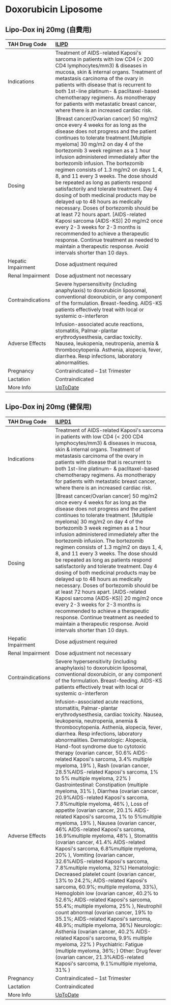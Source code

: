 # Doxorubicin Liposome

## Lipo-Dox inj 20mg (自費用)

| TAH Drug Code      | [ILIPD](https://www.tahsda.org.tw/drugs/hissearch.php?drug_code=ILIPD)                                                                                                                                                                                                                                                                                                                                                                                                                                                                                                                                                                                                                                                                                                                                                                                                                           |
|:-------------------|:-------------------------------------------------------------------------------------------------------------------------------------------------------------------------------------------------------------------------------------------------------------------------------------------------------------------------------------------------------------------------------------------------------------------------------------------------------------------------------------------------------------------------------------------------------------------------------------------------------------------------------------------------------------------------------------------------------------------------------------------------------------------------------------------------------------------------------------------------------------------------------------------------|
| Indications        | Treatment of AIDS-related Kaposi's sarcoma in patients with low CD4 (< 200 CD4 lymphocytes/mm3) & diseases in mucosa, skin & internal organs. Treatment of metastasis carcinoma of the ovary in patients with disease that is recurrent to both 1st-line platinum- & paclitaxel-based chemotherapy regimens. As monotherapy for patients with metastatic breast cancer, where there is an increased cardiac risk.                                                                                                                                                                                                                                                                                                                                                                                                                                                                                |
| Dosing             | [Breast cancer/Ovarian cancer] 50 mg/m2 once every 4 weeks for as long as the disease does not progress and the patient continues to tolerate treatment.[Multiple myeloma] 30 mg/m2 on day 4 of the bortezomib 3 week regimen as a 1 hour infusion administered immediately after the bortezomib infusion. The bortezomib regimen consists of 1.3 mg/m2 on days 1, 4, 8, and 11 every 3 weeks. The dose should be repeated as long as patients respond satisfactorily and tolerate treatment. Day 4 dosing of both medicinal products may be delayed up to 48 hours as medically necessary. Doses of bortezomib should be at least 72 hours apart. [AIDS-related Kaposi sarcoma (AIDS-KS)] 20 mg/m2 once every 2-3 weeks for 2-3 months is recommended to achieve a therapeutic response. Continue treatment as needed to maintain a therapeutic response. Avoid intervals shorter than 10 days. |
| Hepatic Impairment | Dose adjustment required                                                                                                                                                                                                                                                                                                                                                                                                                                                                                                                                                                                                                                                                                                                                                                                                                                                                         |
| Renal Impairment   | Dose adjustment not necessary                                                                                                                                                                                                                                                                                                                                                                                                                                                                                                                                                                                                                                                                                                                                                                                                                                                                    |
| Contraindications  | Severe hypersensitivity (including anaphylaxis) to doxorubicin liposomal, conventional doxorubicin, or any component of the formulation. Breast-feeding. AIDS-KS patients effectively treat with local or systemic α-interferon                                                                                                                                                                                                                                                                                                                                                                                                                                                                                                                                                                                                                                                                  |
| Adverse Effects    | Infusion-associated acute reactions, stomatitis, Palmar-plantar erythrodysesthesia, cardiac toxicity. Nausea, leukopenia, neutropenia, anemia & thrombocytopenia. Asthenia, alopecia, fever, diarrhea. Resp infections, laboratory abnormalities.                                                                                                                                                                                                                                                                                                                                                                                                                                                                                                                                                                                                                                                |
| Pregnancy          | Contraindicated – 1st Trimester                                                                                                                                                                                                                                                                                                                                                                                                                                                                                                                                                                                                                                                                                                                                                                                                                                                                  |
| Lactation          | Contraindicated                                                                                                                                                                                                                                                                                                                                                                                                                                                                                                                                                                                                                                                                                                                                                                                                                                                                                  |
| More Info          | [UpToDate](https://www.uptodate.com/contents/doxorubicin-liposome-drug-information)                                                                                                                                                                                                                                                                                                                                                                                                                                                                                                                                                                                                                                                                                                                                                                                                              |

## Lipo-Dox inj 20mg (健保用)

| TAH Drug Code      | [ILIPD1](https://www.tahsda.org.tw/drugs/hissearch.php?drug_code=ILIPD1)                                                                                                                                                                                                                                                                                                                                                                                                                                                                                                                                                                                                                                                                                                                                                                                                                                                                                                                                                                                                                                                                                                                                                                                                                                                                                                                                                                                                                                                                                                                                                                                                           |
|:-------------------|:-----------------------------------------------------------------------------------------------------------------------------------------------------------------------------------------------------------------------------------------------------------------------------------------------------------------------------------------------------------------------------------------------------------------------------------------------------------------------------------------------------------------------------------------------------------------------------------------------------------------------------------------------------------------------------------------------------------------------------------------------------------------------------------------------------------------------------------------------------------------------------------------------------------------------------------------------------------------------------------------------------------------------------------------------------------------------------------------------------------------------------------------------------------------------------------------------------------------------------------------------------------------------------------------------------------------------------------------------------------------------------------------------------------------------------------------------------------------------------------------------------------------------------------------------------------------------------------------------------------------------------------------------------------------------------------|
| Indications        | Treatment of AIDS-related Kaposi's sarcoma in patients with low CD4 (< 200 CD4 lymphocytes/mm3) & diseases in mucosa, skin & internal organs. Treatment of metastasis carcinoma of the ovary in patients with disease that is recurrent to both 1st-line platinum- & paclitaxel-based chemotherapy regimens. As monotherapy for patients with metastatic breast cancer, where there is an increased cardiac risk.                                                                                                                                                                                                                                                                                                                                                                                                                                                                                                                                                                                                                                                                                                                                                                                                                                                                                                                                                                                                                                                                                                                                                                                                                                                                  |
| Dosing             | [Breast cancer/Ovarian cancer] 50 mg/m2 once every 4 weeks for as long as the disease does not progress and the patient continues to tolerate treatment. [Multiple myeloma] 30 mg/m2 on day 4 of the bortezomib 3 week regimen as a 1 hour infusion administered immediately after the bortezomib infusion. The bortezomib regimen consists of 1.3 mg/m2 on days 1, 4, 8, and 11 every 3 weeks. The dose should be repeated as long as patients respond satisfactorily and tolerate treatment. Day 4 dosing of both medicinal products may be delayed up to 48 hours as medically necessary. Doses of bortezomib should be at least 72 hours apart. [AIDS-related Kaposi sarcoma (AIDS-KS)] 20 mg/m2 once every 2-3 weeks for 2-3 months is recommended to achieve a therapeutic response. Continue treatment as needed to maintain a therapeutic response. Avoid intervals shorter than 10 days.                                                                                                                                                                                                                                                                                                                                                                                                                                                                                                                                                                                                                                                                                                                                                                                  |
| Hepatic Impairment | Dose adjustment required                                                                                                                                                                                                                                                                                                                                                                                                                                                                                                                                                                                                                                                                                                                                                                                                                                                                                                                                                                                                                                                                                                                                                                                                                                                                                                                                                                                                                                                                                                                                                                                                                                                           |
| Renal Impairment   | Dose adjustment not necessary                                                                                                                                                                                                                                                                                                                                                                                                                                                                                                                                                                                                                                                                                                                                                                                                                                                                                                                                                                                                                                                                                                                                                                                                                                                                                                                                                                                                                                                                                                                                                                                                                                                      |
| Contraindications  | Severe hypersensitivity (including anaphylaxis) to doxorubicin liposomal, conventional doxorubicin, or any component of the formulation. Breast-feeding. AIDS-KS patients effectively treat with local or systemic α-interferon                                                                                                                                                                                                                                                                                                                                                                                                                                                                                                                                                                                                                                                                                                                                                                                                                                                                                                                                                                                                                                                                                                                                                                                                                                                                                                                                                                                                                                                    |
| Adverse Effects    | Infusion-associated acute reactions, stomatitis, Palmar-plantar erythrodysesthesia, cardiac toxicity. Nausea, leukopenia, neutropenia, anemia & thrombocytopenia. Asthenia, alopecia, fever, diarrhea. Resp infections, laboratory abnormalities. Dermatologic: Alopecia, Hand-foot syndrome due to cytotoxic therapy (ovarian cancer, 50.6% AIDS-related Kaposi's sarcoma, 3.4% multiple myeloma, 19% ), Rash (ovarian cancer, 28.5%AIDS-related Kaposi's sarcoma, 1% to 5% multiple myeloma, 22% ) Gastrointestinal: Constipation (multiple myeloma, 31% ), Diarrhea (ovarian cancer, 20.9%AIDS-related Kaposi's sarcoma, 7.8%multiple myeloma, 46% ), Loss of appetite (ovarian cancer, 20.1% AIDS-related Kaposi's sarcoma, 1% to 5%multiple myeloma, 19% ), Nausea (ovarian cancer, 46% AIDS-related Kaposi's sarcoma, 16.9%multiple myeloma, 48% ), Stomatitis (ovarian cancer, 41.4% AIDS-related Kaposi's sarcoma, 6.8%multiple myeloma, 20% ), Vomiting (ovarian cancer, 32.6%AIDS-related Kaposi's sarcoma, 7.8%multiple myeloma, 32%) Hematologic: Decreased platelet count (ovarian cancer, 13% to 24.2%; AIDS-related Kaposi's sarcoma, 60.9%; multiple myeloma, 33%), Hemoglobin low (ovarian cancer, 40.2% to 52.6%; AIDS-related Kaposi's sarcoma, 55.4%; multiple myeloma, 25% ), Neutrophil count abnormal (ovarian cancer, 19% to 35.1%; AIDS-related Kaposi's sarcoma, 48.9%; multiple myeloma, 36%) Neurologic: Asthenia (ovarian cancer, 40.2% AIDS-related Kaposi's sarcoma, 9.9% multiple myeloma, 22% ) Psychiatric: Fatigue (multiple myeloma, 36%; ) Other: Drug fever (ovarian cancer, 21.3%AIDS-related Kaposi's sarcoma, 9.1%multiple myeloma, 31% ) |
| Pregnancy          | Contraindicated – 1st Trimester                                                                                                                                                                                                                                                                                                                                                                                                                                                                                                                                                                                                                                                                                                                                                                                                                                                                                                                                                                                                                                                                                                                                                                                                                                                                                                                                                                                                                                                                                                                                                                                                                                                    |
| Lactation          | Contraindicated                                                                                                                                                                                                                                                                                                                                                                                                                                                                                                                                                                                                                                                                                                                                                                                                                                                                                                                                                                                                                                                                                                                                                                                                                                                                                                                                                                                                                                                                                                                                                                                                                                                                    |
| More Info          | [UpToDate](https://www.uptodate.com/contents/doxorubicin-liposome-drug-information)                                                                                                                                                                                                                                                                                                                                                                                                                                                                                                                                                                                                                                                                                                                                                                                                                                                                                                                                                                                                                                                                                                                                                                                                                                                                                                                                                                                                                                                                                                                                                                                                |

